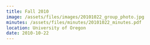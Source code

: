 ```yaml
---
title: Fall 2010
image: /assets/files/images/20101022_group_photo.jpg
minutes: /assets/files/minutes/20101022_minutes.pdf
location: University of Oregon
date: 2010-10-22
---
```

